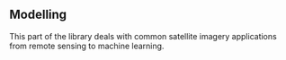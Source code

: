 ## Modelling

This part of the library deals with common satellite imagery applications from remote sensing to machine learning.
